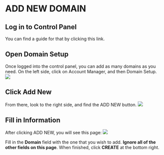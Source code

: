 ﻿# ADD NEW DOMAIN

## Log in to Control Panel
You can find a guide for that by clicking this link.

## Open Domain Setup
Once logged into the control panel, you can add as many domains as you need. On the left side, click on Account Manager, and then Domain Setup.
![](https://mxrouteprod.b-cdn.net/wp-content/uploads/2020/08/domainsetup.png)

## Click Add New
From there, look to the right side, and find the ADD NEW button.
![](https://mxrouteprod.b-cdn.net/wp-content/uploads/2020/08/domaincontrols.png)

## Fill in Information
After clicking ADD NEW, you will see this page:
![](https://mxrouteprod.b-cdn.net/wp-content/uploads/2020/08/createdomain.png)

Fill in the **Domain** field with the one that you wish to add. **Ignore all of the other fields on this page**. When finished, click **CREATE** at the bottom right.


